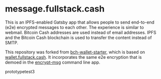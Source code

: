 # message.fullstack.cash

This is an IPFS-enabled Gatsby app that allows people to send end-to-end (e2e) encrypted messages to each other. The experience is similar to webmail. Bitcoin Cash addresses are used instead of email addresses. IPFS and the Bitcoin Cash blockchain is used to transfer the content instead of SMTP.

This repository was forked from [bch-wallet-starter](https://github.com/Permissionless-Software-Foundation/bch-wallet-starter), which is based on [wallet.fullstack.cash](https://wallet.fullstack.cash). It incorporates the same e2e encryption that is demoed in the [encrypt-msg](https://github.com/Permissionless-Software-Foundation/encrypt-msg) command line app.

prototypetest3



